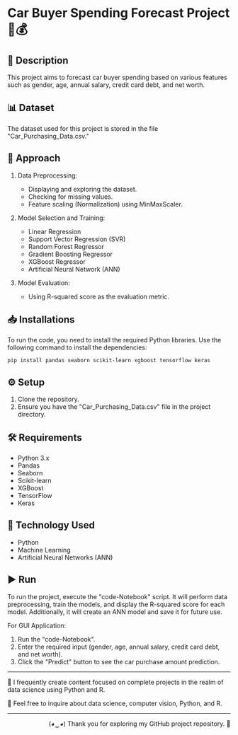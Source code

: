 # Car Buyer Spending Forecast Project 🚗💰

## 📝 Description 
This project aims to forecast car buyer spending based on various features such as gender, age, annual salary, credit card debt, and net worth.

## 📊 Dataset 
The dataset used for this project is stored in the file "Car_Purchasing_Data.csv."

## 🎯 Approach 
1. Data Preprocessing:
   - Displaying and exploring the dataset.
   - Checking for missing values.
   - Feature scaling (Normalization) using MinMaxScaler.

2. Model Selection and Training:
   - Linear Regression
   - Support Vector Regression (SVR)
   - Random Forest Regressor
   - Gradient Boosting Regressor
   - XGBoost Regressor
   - Artificial Neural Network (ANN)

3. Model Evaluation:
   - Using R-squared score as the evaluation metric.

## 📥 Installations 
To run the code, you need to install the required Python libraries. Use the following command to install the dependencies:

```
pip install pandas seaborn scikit-learn xgboost tensorflow keras
```

## ⚙️ Setup 
1. Clone the repository.
2. Ensure you have the "Car_Purchasing_Data.csv" file in the project directory.

## 🛠️ Requirements 
- Python 3.x
- Pandas
- Seaborn
- Scikit-learn
- XGBoost
- TensorFlow
- Keras

## 🚀 Technology Used 
- Python
- Machine Learning
- Artificial Neural Networks (ANN)

## ▶️ Run
To run the project, execute the "code-Notebook" script. It will perform data preprocessing, train the models, and display the R-squared score for each model. Additionally, it will create an ANN model and save it for future use.

For GUI Application:
1. Run the "code-Notebook".
2. Enter the required input (gender, age, annual salary, credit card debt, and net worth).
3. Click the "Predict" button to see the car purchase amount prediction.

---

📝 I frequently create content focused on complete projects in the realm of data science using Python and R.

💬 Feel free to inquire about data science, computer vision, Python, and R.

---

<p align="Right">(◕‿◕) Thank you for exploring my GitHub project repository. 👋</p>
